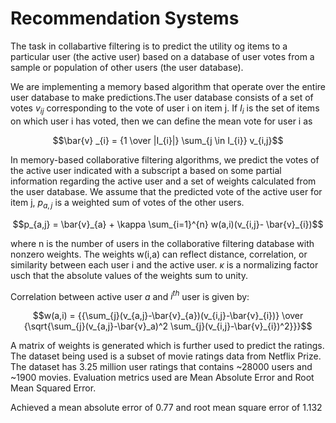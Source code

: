 # Recommendation Systems

The task in collabartive filtering is to predict the utility og items to a particular user (the active user) based on a database of user votes from a sample or population of other users (the user database).

We are implementing a memory based algorithm that operate over the entire user database to make predictions.The user database consists of a set of votes $v_{ij}$ corresponding to the vote of user i on item j. If $I_{i}$ is the set of items on which user i has voted, then we can define the mean vote for user i as 
```math
\bar{v} _{i} = {1 \over  |I_{i}|} \sum_{j \in I_{i}} v_{i,j}
```

In memory-based collaborative filtering algorithms, we predict the votes of the active user indicated with a subscript a based on some partial information regarding the active user and a set of weights calculated from the user database. We assume that the predicted vote of the active user for item j, $p_{a,j}$ is a weighted sum of votes of the other users.

```math
p_{a,j} = \bar{v}_{a} + \kappa \sum_{i=1}^{n} w(a,i)(v_{i,j}- \bar{v}_{i})
```

where n is the number of users in the collaborative filtering database with nonzero weights. The weights w(i,a) can reflect distance, correlation, or similarity between each user i and the active user. $\kappa$ is a normalizing factor usch that the absolute values of the weights sum to unity.

Correlation between active user $a$ and $i^{th}$ user is given by:
```math
w(a,i) = {{\sum_{j}(v_{a,j}-\bar{v}_{a})(v_{i,j}-\bar{v}_{i})} \over {\sqrt{\sum_{j}(v_{a,j}-\bar{v}_a)^2 \sum_{j}(v_{i,j}-\bar{v}_{i})^2}}}
```

A matrix of weights is generated which is further used to predict the ratings. The dataset being used is a subset of movie ratings data from Netflix Prize. The dataset has 3.25 million user ratings that contains ~28000 users and ~1900 movies. Evaluation metrics used are Mean Absolute Error and Root Mean Squared Error.

Achieved a mean absolute error of 0.77 and root mean square error of 1.132
